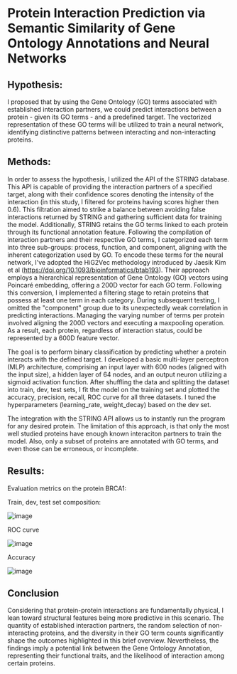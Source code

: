 # Protein Interaction Prediction via Semantic Similarity of Gene Ontology Annotations and Neural Networks

## Hypothesis:

I proposed that by using the Gene Ontology (GO) terms associated with established interaction partners, we could predict interactions between a protein - given its GO terms - and a predefined target. The vectorized representation of these GO terms will be utilized to train a neural network, identifying distinctive patterns between interacting and non-interacting proteins.

## Methods:

In order to assess the hypothesis, I utilized the API of the STRING database. This API is capable of providing the interaction partners of a specified target, along with their confidence scores denoting the intensity of the interaction (in this study, I filtered for proteins having scores higher then 0.6). This filtration aimed to strike a balance between avoiding false interactions returned by STRING and gathering sufficient data for training the model. Additionally, STRING retains the GO terms linked to each protein through its functional annotation feature. Following the compilation of interaction partners and their respective GO terms, I categorized each term into three sub-groups: process, function, and component, aligning with the inherent categorization used by GO. To encode these terms for the neural network, I've adopted the HiG2Vec methodology introduced by Jaesik Kim et al (https://doi.org/10.1093/bioinformatics/btab193). Their approach employs a hierarchical representation of Gene Ontology (GO) vectors using Poincaré embedding, offering a 200D vector for each GO term. Following this conversion, I implemented a filtering stage to retain proteins that possess at least one term in each category. During subsequent testing, I omitted the "component" group due to its unexpectedly weak correlation in predicting interactions. Managing the varying number of terms per protein involved aligning the 200D vectors and executing a maxpooling operation. As a result, each protein, regardless of interaction status, could be represented by a 600D feature vector.

The goal is to perform binary classification by predicting whether a protein interacts with the defined target. I developed a basic multi-layer perceptron (MLP) architecture, comprising an input layer with 600 nodes (aligned with the input size), a hidden layer of 64 nodes, and an output neuron utilizing a sigmoid activation function. After shuffling the data and splitting the dataset into train, dev, test sets, I fit the model on the training set and plotted the accuracy, precision, recall, ROC curve for all three datasets. I tuned the hyperparameters (learning_rate, weight_decay) based on the dev set.

The integration with the STRING API allows us to instantly run the program for any desired protein. The limitation of this approach, is that only the most well studied proteins have enough known interaciton partners to train the model. Also, only a subset of proteins are annotated with GO terms, and even those can be erroneous, or incomplete.

## Results:

Evaluation metrics on the protein BRCA1:

Train, dev, test set composition:

![image](https://github.com/tothp5991/protein-protein-interaction/assets/61978722/88b87924-c6a4-42c9-9af4-f1db435d67db)


ROC curve

![image](https://github.com/tothp5991/protein-protein-interaction/assets/61978722/4457453a-4162-4526-9ae9-890022abdaa8)


Accuracy

![image](https://github.com/tothp5991/protein-protein-interaction/assets/61978722/212ea7b2-4bba-41ec-a542-0b161d8be43c)

## Conclusion

Considering that protein-protein interactions are fundamentally physical, I lean toward structural features being more predictive in this scenario. The quantity of established interaction partners, the random selection of non-interacting proteins, and the diversity in their GO term counts significantly shape the outcomes highlighted in this brief overview. Nevertheless, the findings imply a potential link between the Gene Ontology Annotation, representing their functional traits, and the likelihood of interaction among certain proteins.
